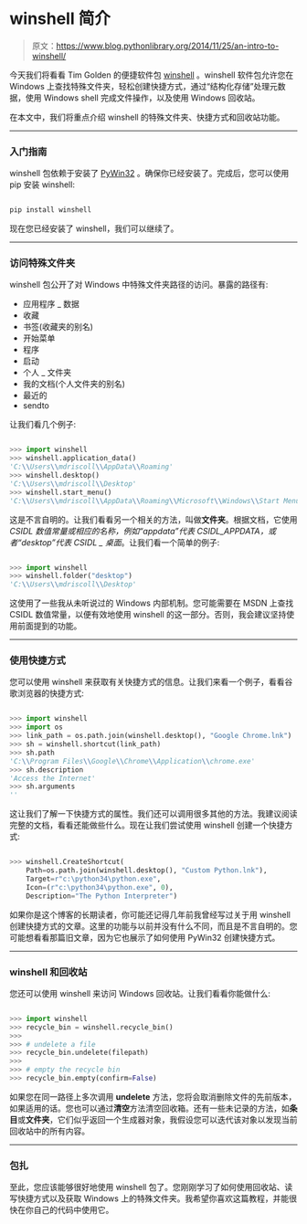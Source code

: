 # winshell 简介

> 原文：<https://www.blog.pythonlibrary.org/2014/11/25/an-intro-to-winshell/>

今天我们将看看 Tim Golden 的便捷软件包 [winshell](http://winshell.readthedocs.org/en/latest/) 。winshell 软件包允许您在 Windows 上查找特殊文件夹，轻松创建快捷方式，通过“结构化存储”处理元数据，使用 Windows shell 完成文件操作，以及使用 Windows 回收站。

在本文中，我们将重点介绍 winshell 的特殊文件夹、快捷方式和回收站功能。

* * *

### 入门指南

winshell 包依赖于安装了 [PyWin32](http://sourceforge.net/projects/pywin32/files/pywin32/) 。确保你已经安装了。完成后，您可以使用 pip 安装 winshell:

```py

pip install winshell

```

现在您已经安装了 winshell，我们可以继续了。

* * *

### 访问特殊文件夹

winshell 包公开了对 Windows 中特殊文件夹路径的访问。暴露的路径有:

*   应用程序 _ 数据
*   收藏
*   书签(收藏夹的别名)
*   开始菜单
*   程序
*   启动
*   个人 _ 文件夹
*   我的文档(个人文件夹的别名)
*   最近的
*   sendto

让我们看几个例子:

```py

>>> import winshell
>>> winshell.application_data()
'C:\\Users\\mdriscoll\\AppData\\Roaming'
>>> winshell.desktop()
'C:\\Users\\mdriscoll\\Desktop'
>>> winshell.start_menu()
'C:\\Users\\mdriscoll\\AppData\\Roaming\\Microsoft\\Windows\\Start Menu'

```

这是不言自明的。让我们看看另一个相关的方法，叫做**文件夹**。根据文档，它使用*CSIDL 数值常量或相应的名称，例如“appdata”代表 CSIDL_APPDATA，或者“desktop”代表 CSIDL _ 桌面*。让我们看一个简单的例子:

```py

>>> import winshell
>>> winshell.folder("desktop")
'C:\\Users\\mdriscoll\\Desktop'

```

这使用了一些我从未听说过的 Windows 内部机制。您可能需要在 MSDN 上查找 CSIDL 数值常量，以便有效地使用 winshell 的这一部分。否则，我会建议坚持使用前面提到的功能。

* * *

### 使用快捷方式

您可以使用 winshell 来获取有关快捷方式的信息。让我们来看一个例子，看看谷歌浏览器的快捷方式:

```py

>>> import winshell
>>> import os
>>> link_path = os.path.join(winshell.desktop(), "Google Chrome.lnk")
>>> sh = winshell.shortcut(link_path)
>>> sh.path
'C:\\Program Files\\Google\\Chrome\\Application\\chrome.exe'
>>> sh.description
'Access the Internet'
>>> sh.arguments
''

```

这让我们了解一下快捷方式的属性。我们还可以调用很多其他的方法。我建议阅读完整的文档，看看还能做些什么。现在让我们尝试使用 winshell 创建一个快捷方式:

```py

>>> winshell.CreateShortcut(
    Path=os.path.join(winshell.desktop(), "Custom Python.lnk"),
    Target=r"c:\python34\python.exe",
    Icon=(r"c:\python34\python.exe", 0),
    Description="The Python Interpreter")

```

如果你是这个博客的长期读者，你可能还记得几年前我曾经写过关于用 winshell 创建快捷方式的文章。这里的功能与以前并没有什么不同，而且是不言自明的。您可能想看看那篇旧文章，因为它也展示了如何使用 PyWin32 创建快捷方式。

* * *

### winshell 和回收站

您还可以使用 winshell 来访问 Windows 回收站。让我们看看你能做什么:

```py

>>> import winshell
>>> recycle_bin = winshell.recycle_bin()
>>>
>>> # undelete a file
>>> recycle_bin.undelete(filepath)
>>>
>>> # empty the recycle bin
>>> recycle_bin.empty(confirm=False)

```

如果您在同一路径上多次调用 **undelete** 方法，您将会取消删除文件的先前版本，如果适用的话。您也可以通过**清空**方法清空回收箱。还有一些未记录的方法，如**条目**或**文件夹**，它们似乎返回一个生成器对象，我假设您可以迭代该对象以发现当前回收站中的所有内容。

* * *

### 包扎

至此，您应该能够很好地使用 winshell 包了。您刚刚学习了如何使用回收站、读写快捷方式以及获取 Windows 上的特殊文件夹。我希望你喜欢这篇教程，并能很快在你自己的代码中使用它。